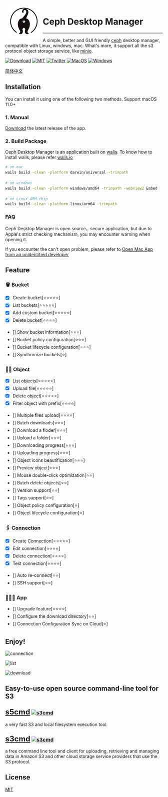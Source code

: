 <img align="left" width="120" src="build/appicon.png">

# Ceph Desktop Manager 

<hr/>

 A simple, better and GUI friendly [ceph](https://github.com/ceph/ceph) desktop manager, compatible with Linux, windows, mac. What's more, it support all the s3 protocol object storage service, like [minio](https://github.com/minio/minio).

[![Download](https://img.shields.io/github/v/release/cjhuaxin/CephDesktopManager)](https://github.com/cjhuaxin/CephDesktopManager/releases)
[![MIT](https://img.shields.io/github/license/cjhuaxin/CephDesktopManager)](LICENSE)
[![Twitter](https://img.shields.io/badge/Twitter-%40cjhuaxin-blue)](https://twitter.com/cjhuaxin)
[![MacOS](https://img.shields.io/badge/-macOS-gray?style=plastic&logo=apple)](https://img.shields.io/badge/-macOS-gray?style=plastic&logo=apple)
[![Windows](https://img.shields.io/badge/-windows-gray?style=plastic&logo=windows)](https://img.shields.io/badge/-windows-gray?style=plastic&logo=windows)

[简体中文](README.zh-CN.md)

## Installation

You can install it using one of the following two methods. Support macOS 11.0+

### 1. Manual

[Download](https://github.com/cjhuaxin/CephDesktopManager/releases) the latest release of the app.

### 2. Build Package

Ceph Desktop Manager is an application built on [walis](https://github.com/wailsapp/wails).
To know how to install wails, please refer [wails.io](https://wails.io/docs/gettingstarted/installation)

```bash
# on mac
wails build -clean -platform darwin/universal -trimpath

# on windows
wails build -clean -platform windows/amd64 -trimpath -webview2 Embed

# on Linux ARM chip
wails build -clean -platform linux/arm64 -trimpath
```

### FAQ
Ceph Desktop Manager is open source，secure application, but due to Apple's strict checking mechanism, you may encounter warning when opening it.

If you encounter the can't open problem, please refer to [Open Mac App from an unidentified developer](https://support.apple.com/zh-cn/guide/mac-help/mh40616/mac)

## Feature

### 🪣 Bucket
- [x] Create bucket[⭐️⭐️⭐️⭐️⭐️]
- [x] List buckets[⭐️⭐️⭐️⭐️⭐️]
- [x] Add custom bucket[⭐️⭐️⭐️⭐️⭐️]
- [x] Delete bucket[⭐️⭐️⭐️⭐️]
- [] Show bucket information[⭐️⭐️⭐️]
- [] Bucket policy configuration[⭐️⭐️⭐️]
- [] Bucket lifecycle configuration[⭐️⭐️⭐️]
- [] Synchronize buckets[⭐️]

### 🙋‍♀️ Object
- [x] List objects[⭐️⭐️⭐️⭐️⭐️]
- [x] Upload file[⭐️⭐️⭐️⭐️⭐️]
- [x] Delete object[⭐️⭐️⭐️⭐️⭐️]
- [x] Filter object with prefix[⭐️⭐️⭐️⭐️]
- [] Multiple files upload[⭐️⭐️⭐️⭐️]
- [] Batch downloads[⭐️⭐️⭐️]
- [] Download a floder[⭐️⭐️⭐️]
- [] Upload a folder[⭐️⭐️⭐️]
- [] Downloading progress[⭐️⭐️⭐️]
- [] Uploading progress[⭐️⭐️⭐️]
- [] Object icons beautification[⭐️⭐️⭐️]
- [] Preview object[⭐️⭐️⭐️]
- [] Mouse double-click optimization[⭐️⭐️]
- [] Batch delete objects[⭐️⭐️]
- [] Version support[⭐️⭐️]
- [] Tags support[⭐️⭐️]
- [] Object policy configuration[⭐️]
- [] Object lifecycle configuration[⭐️]

### 🖇️ Connection
- [x] Create Connection[⭐️⭐️⭐️⭐️⭐️]
- [x] Edit connection[⭐️⭐️⭐️⭐️]
- [x] Delete connection[⭐️⭐️⭐️⭐️]
- [x] Test connection[⭐️⭐️⭐️⭐️]
- [] Auto re-connect[⭐️⭐️]
- [] SSH support[⭐️⭐️]

### 👨🏻‍💻 App
- [] Upgrade feature[⭐️⭐️⭐️⭐️]
- [] Configure the download directory[⭐️⭐️]
- [] Connection Configuration Sync on Cloud[⭐️]

## Enjoy!

![connection](https://cdn.jsdelivr.net/gh/cjhuaxin/CephDesktopManager@af765f47e865a2aace154091e1d61036b8d91804/build/screenshot/1688469286129-connection.jpg)

![list](https://cdn.jsdelivr.net/gh/cjhuaxin/CephDesktopManager@af765f47e865a2aace154091e1d61036b8d91804/build/screenshot/1688470097160-list.jpg)

![download](https://cdn.jsdelivr.net/gh/cjhuaxin/CephDesktopManager@af765f47e865a2aace154091e1d61036b8d91804/build/screenshot/1688470177806-download.jpg)


## Easy-to-use open source command-line tool for S3
### <font size=5>[s5cmd](https://github.com/peak/s5cmd)</font> [![s3cmd](https://img.shields.io/github/stars/peak/s5cmd)](https://github.com/peak/s5cmd)

a very fast S3 and local filesystem execution tool.

### <font size=5>[s3cmd](https://github.com/s3tools/s3cmd)</font> [![s3cmd](https://img.shields.io/github/stars/s3tools/s3cmd)](https://github.com/s3tools/s3cmd)

a free command line tool and client for uploading, retrieving and managing data in Amazon S3 and other cloud storage service providers that use the S3 protocol.

## License

[MIT](LICENSE)
